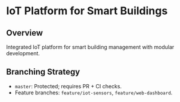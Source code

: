 # IoT Platform for Smart Buildings
## Overview
Integrated IoT platform for smart building management with modular development.

## Branching Strategy
- `master`: Protected; requires PR + CI checks.
- Feature branches: `feature/iot-sensors`, `feature/web-dashboard`.
